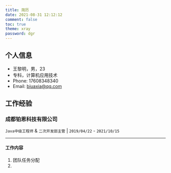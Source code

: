 ```yaml
---
title: 简历
date: 2021-08-31 12:12:12
comment: false
toc: true
theme: xray
password: dgr
---
```


## 个人信息

- 王黎明，男，23
- 专科，计算机应用技术
- Phone: 17608348340
- Email: biuaxia@qq.com


## 工作经验

### 成都铂恩科技有限公司

`Java中级工程师` & `二次开发部主管` | `2019/04/22` - `2021/10/15`

---

#### 工作内容

1. 团队任务分配
2. 


